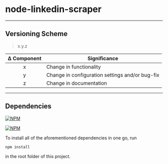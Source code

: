 node-linkedin-scraper
===================


----------

Versioning Scheme
----------
> x.y.z

| Δ Component | Significance                                  |
|:-------------:|-------------------------------------------------|
| x           | Change in functionality                         |
| y           | Change in configuration settings and/or bug-fix |
| z           | Change in documentation                         |


----------

Dependencies
----------

[![NPM](https://nodei.co/npm/express.png?downloads=true&downloadRank=true&stars=true)](https://nodei.co/npm/express/)

[![NPM](https://nodei.co/npm/ejs.png?downloads=true&downloadRank=true&stars=true)](https://nodei.co/npm/ejs/)

To install all of the aforementioned dependencies in one go, run
```sh
npm install
```
in the root folder of this project.